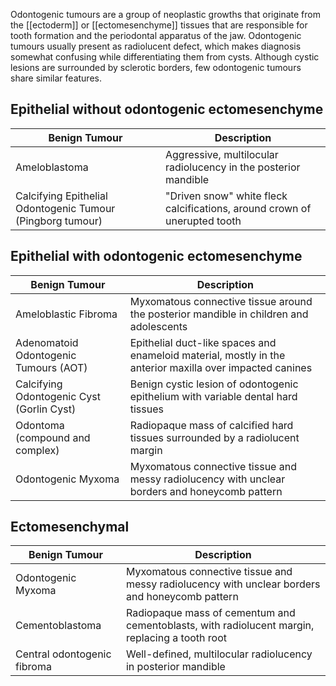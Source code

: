 Odontogenic tumours are a group of neoplastic growths that originate from the [[ectoderm]] or [[ectomesenchyme]] tissues that are responsible for tooth formation and the periodontal apparatus of the jaw. Odontogenic tumours usually present as radiolucent defect, which makes diagnosis somewhat confusing while differentiating them from cysts. Although cystic lesions are surrounded by sclerotic borders, few odontogenic tumours share similar features.

## Epithelial without odontogenic ectomesenchyme

| Benign Tumour                                              | Description                                                               |
| ---------------------------------------------------------- | ------------------------------------------------------------------------- |
| Ameloblastoma                                              | Aggressive, multilocular radiolucency in the posterior mandible           |
| Calcifying Epithelial Odontogenic Tumour (Pingborg tumour) | "Driven snow" white fleck calcifications, around crown of unerupted tooth | 

## Epithelial with odontogenic ectomesenchyme

| Benign Tumour                             | Description                                                                                              |
| ----------------------------------------- | -------------------------------------------------------------------------------------------------------- |
| Ameloblastic Fibroma                      | Myxomatous connective tissue around the posterior mandible in children and adolescents                   |
| Adenomatoid Odontogenic Tumours (AOT)     | Epithelial duct-like spaces and enameloid material, mostly in the anterior maxilla over impacted canines | 
| Calcifying Odontogenic Cyst (Gorlin Cyst) | Benign cystic lesion of odontogenic epithelium with variable dental hard tissues                         |
| Odontoma (compound and complex)           | Radiopaque mass of calcified hard tissues surrounded by a radiolucent margin                             |
| Odontogenic Myxoma                        | Myxomatous connective tissue and messy radiolucency with unclear borders and honeycomb pattern           |

## Ectomesenchymal

| Benign Tumour               | Description                                                                                    |
| --------------------------- | ---------------------------------------------------------------------------------------------- |
| Odontogenic Myxoma          | Myxomatous connective tissue and messy radiolucency with unclear borders and honeycomb pattern |
| Cementoblastoma             | Radiopaque mass of cementum and cementoblasts, with radiolucent margin, replacing a tooth root |
| Central odontogenic fibroma | Well-defined, multilocular radiolucency in posterior mandible                                  |


